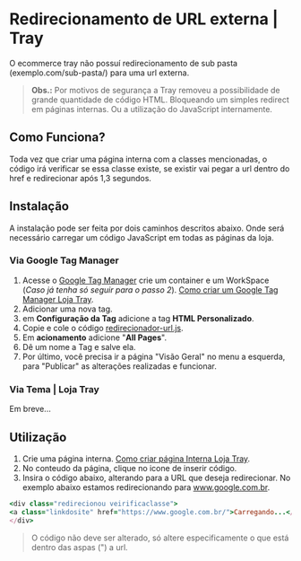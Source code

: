 # Redirecionamento de URL externa | Tray
O ecommerce tray não possuí redirecionamento de sub pasta (exemplo.com/sub-pasta/) para uma url externa.
> **Obs.:** Por motivos de segurança a Tray removeu a possibilidade de grande quantidade de código HTML. Bloqueando um simples redirect em páginas internas. Ou a utilização do JavaScript internamente.

## Como Funciona?
Toda vez que criar uma página interna com a classes mencionadas, o código irá verificar se essa classe existe, se existir vai pegar a url dentro do href e redirecionar após 1,3 segundos.

## Instalação
A instalação pode ser feita por dois caminhos descritos abaixo. Onde será necessário carregar um código JavaScript em todas as páginas da loja.

### Via Google Tag Manager
1. Acesse o [Google Tag Manager](https://tagmanager.google.com/) crie um container e um WorkSpace (_Caso já tenha só seguir para o passo 2_). [Como criar um Google Tag Manager Loja Tray](https://basedeconhecimento.tray.com.br/hc/pt-br/articles/6762108858139-Como-Integrar-o-Google-Tag-Manager-).
2. Adicionar uma nova tag.
3. em **Configuração da Tag** adicione a tag **HTML Personalizado**.
4. Copie e cole o código [redirecionador-url.js](https://github.com/murjunior/tray-toff/blob/main/redirecionador-url.js).
5. Em **acionamento** adicione "**All Pages**".
6. Dê um nome a Tag e salve ela.
7. Por último, você precisa ir a página "Visão Geral" no menu a esquerda, para "Publicar" as alterações realizadas e funcionar.

### Via Tema | Loja Tray
Em breve...

## Utilização
1. Crie uma página interna. [Como criar página Interna Loja Tray](https://basedeconhecimento.tray.com.br/hc/pt-br/articles/6735669122971-Como-Configurar-as-P%C3%A1ginas-Internas-).
2. No conteudo da página, clique no icone de inserir código.
3. Insira o código abaixo, alterando para a URL que deseja redirecionar. No exemplo abaixo estamos redirecionando para www.google.com.br.

```ruby
<div class="redirecionou veirificaclasse">
<a class="linkdosite" href="https://www.google.com.br/">Carregando...</a>
</div>
```

> O código não deve ser alterado, só altere especificamente o que está dentro das aspas (") a url.
